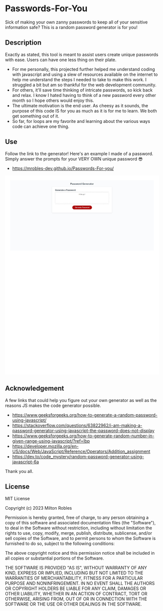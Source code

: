 # Passwords-For-You
Sick of making your own zanny passwords to keep all of your sensitive information safe?
This is a random password generator is for you!

## Description

Exactly as stated, this tool is meant to assist users create unique passwords with ease. Users can have one less thing on their plate.

- For me personally, this projected further helped me understand coding with javascript and using a slew of resources available on the internet to help me understand the steps I needed to take to make this work. I struggled a bit but am so thankful for the web development community.
- For others, it'll save time thinking of intricate passwords, so kick back and relax. I know I hated having to think of a new password every other month so I hope others would enjoy this.
- The ultimate motivation is the end user. As cheesy as it sounds, the purpose of this code IS for you as much as it is for me to learn. We both get something out of  it.
- So far, for loops are my favorite and learning about the various ways code can achieve one thing.

## Use

Follow the link to the generator! Here's an example I made of a password. Simply answer the prompts for your VERY OWN unique password 😎 

- https://mrobles-dev.github.io/Passwords-For-you/

![alt tex](./Assets/Password-Generator_1.jpg)

## Acknowledgement

A few links that could help you figure out your own generator as well as the reasons JS makes the code generator possible.


- https://www.geeksforgeeks.org/how-to-generate-a-random-password-using-javascript/
- https://stackoverflow.com/questions/63822962/i-am-making-a-password-generator-using-javascript-the-password-does-not-display
- https://www.geeksforgeeks.org/how-to-generate-random-number-in-given-range-using-javascript/?ref=lbp
- https://developer.mozilla.org/en-US/docs/Web/JavaScript/Reference/Operators/Addition_assignment
- https://dev.to/code_mystery/random-password-generator-using-javascript-6a



Thank you all.


## License 
MIT License

Copyright (c) 2023 Milton Robles

Permission is hereby granted, free of charge, to any person obtaining a copy
of this software and associated documentation files (the "Software"), to deal
in the Software without restriction, including without limitation the rights
to use, copy, modify, merge, publish, distribute, sublicense, and/or sell
copies of the Software, and to permit persons to whom the Software is
furnished to do so, subject to the following conditions:

The above copyright notice and this permission notice shall be included in all
copies or substantial portions of the Software.

THE SOFTWARE IS PROVIDED "AS IS", WITHOUT WARRANTY OF ANY KIND, EXPRESS OR
IMPLIED, INCLUDING BUT NOT LIMITED TO THE WARRANTIES OF MERCHANTABILITY,
FITNESS FOR A PARTICULAR PURPOSE AND NONINFRINGEMENT. IN NO EVENT SHALL THE
AUTHORS OR COPYRIGHT HOLDERS BE LIABLE FOR ANY CLAIM, DAMAGES OR OTHER
LIABILITY, WHETHER IN AN ACTION OF CONTRACT, TORT OR OTHERWISE, ARISING FROM,
OUT OF OR IN CONNECTION WITH THE SOFTWARE OR THE USE OR OTHER DEALINGS IN THE
SOFTWARE.
